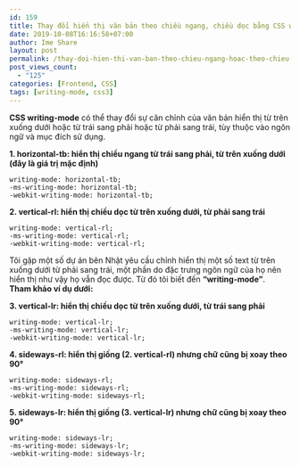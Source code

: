 ```yaml
---
id: 159
title: Thay đổi hiển thị văn bản theo chiều ngang, chiều dọc bằng CSS writing-mode
date: 2019-10-08T16:16:58+07:00
author: Ime Share
layout: post
permalink: /thay-doi-hien-thi-van-ban-theo-chieu-ngang-hoac-theo-chieu-doc-bang-css-writing-mode/
post_views_count:
  - "125"
categories: [Frontend, CSS]
tags: [writing-mode, css3]
---
```

**CSS writing-mode** có thể thay đổi sự căn chỉnh của văn bản hiển thị từ trên xuống dưới hoặc từ trái sang phải hoặc từ phải sang trái, tùy thuộc vào ngôn ngữ và mục đích sử dụng.

**1. horizontal-tb: hiển thị chiều ngang từ trái sang phải, từ trên xuống dưới (đây là giá trị mặc định)**

```
writing-mode: horizontal-tb;
-ms-writing-mode: horizontal-tb;
-webkit-writing-mode: horizontal-tb;

```

**2. vertical-rl: hiển thị chiều dọc từ trên xuống dưới, từ phải sang trái**

```
writing-mode: vertical-rl;
-ms-writing-mode: vertical-rl;
-webkit-writing-mode: vertical-rl;

```

Tôi gặp một số dự án bên Nhật yêu cầu chỉnh hiển thị một số text từ trên xuống dưới từ phải sang trái, một phần do đặc trưng ngôn ngữ của họ nên hiển thị như vậy họ vẫn đọc được. Từ đó tôi biết đến **&#8220;writing-mode&#8221;**.  
**Tham khảo ví dụ dưới:**



**3. vertical-lr: hiển thị chiều dọc từ trên xuống dưới, từ trái sang phải**

```
writing-mode: vertical-lr;
-ms-writing-mode: vertical-lr;
-webkit-writing-mode: vertical-lr;

```

**4. sideways-rl: hiển thị giống (2. vertical-rl) nhưng chữ cũng bị xoay theo 90°**

```
writing-mode: sideways-rl;
-ms-writing-mode: sideways-rl;
-webkit-writing-mode: sideways-rl;

```

**5. sideways-lr: hiển thị giống (3. vertical-lr) nhưng chữ cũng bị xoay theo 90°**

```
writing-mode: sideways-lr;
-ms-writing-mode: sideways-lr;
-webkit-writing-mode: sideways-lr;

```